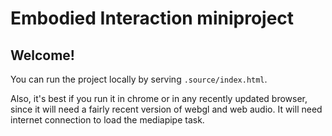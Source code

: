 # Embodied Interaction miniproject

## Welcome!

You can run the project locally by serving `.source/index.html`.

Also, it's best if you run it in chrome or in any recently updated browser, since it will need a fairly recent version of webgl and web audio. It will need internet connection to load the mediapipe task. 
